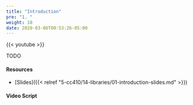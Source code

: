```yaml
---
title: "Introduction"
pre: "1. "
weight: 10
date: 2020-03-06T00:53:26-05:00
---
```


{{< youtube >}}

TODO

#### Resources

* [Slides]({{< relref "5-cc410/14-libraries/01-introduction-slides.md" >}})

#### Video Script
